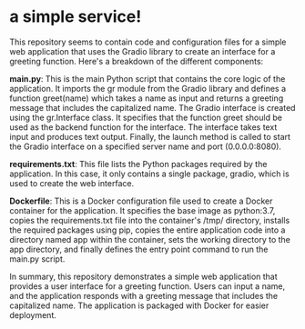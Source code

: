 # a simple service!


This repository seems to contain code and configuration files for a simple web application that uses the Gradio library to create an interface for a greeting function. Here's a breakdown of the different components:

**main.py**: This is the main Python script that contains the core logic of the application. It imports the gr module from the Gradio library and defines a function greet(name) which takes a name as input and returns a greeting message that includes the capitalized name. The Gradio interface is created using the gr.Interface class. It specifies that the function greet should be used as the backend function for the interface. The interface takes text input and produces text output. Finally, the launch method is called to start the Gradio interface on a specified server name and port (0.0.0.0:8080).

**requirements.txt**: This file lists the Python packages required by the application. In this case, it only contains a single package, gradio, which is used to create the web interface.

**Dockerfile**: This is a Docker configuration file used to create a Docker container for the application. It specifies the base image as python:3.7, copies the requirements.txt file into the container's /tmp/ directory, installs the required packages using pip, copies the entire application code into a directory named app within the container, sets the working directory to the app directory, and finally defines the entry point command to run the main.py script.

In summary, this repository demonstrates a simple web application that provides a user interface for a greeting function. Users can input a name, and the application responds with a greeting message that includes the capitalized name. The application is packaged with Docker for easier deployment.

